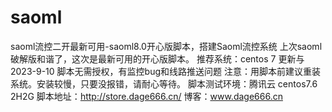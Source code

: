 # saoml
saoml流控二开最新可用-saoml8.0开心版脚本，搭建Saoml流控系统
上次saoml破解版和谐了，这次是最新可用的开心版脚本。
推荐系统：centos 7
更新与2023-9-10
脚本无需授权，有监控bug和线路推送问题
注意：用脚本前建议重装系统。安装较慢，只要没报错，请耐心等待。
脚本测试环境：腾讯云 centos7.6 2H2G
脚本地址：http://store.dage666.cn/
博客：www.dage666.cn

